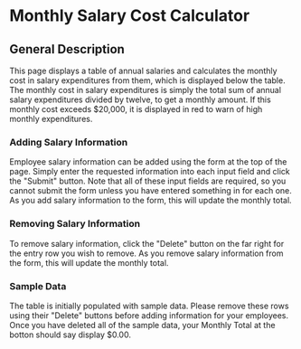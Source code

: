 # Monthly Salary Cost Calculator

## General Description

This page displays a table of annual salaries and calculates the monthly cost in salary expenditures from them, which is displayed below the table.
The monthly cost in salary expenditures is simply the total sum of annual salary expenditures divided by twelve, to get a monthly amount.
If this monthly cost exceeds $20,000, it is displayed in red to warn of high monthly expenditures.

### Adding Salary Information

Employee salary information can be added using the form at the top of the page.
Simply enter the requested information into each input field and click the "Submit" button.
Note that all of these input fields are required, so you cannot submit the form unless you have entered something in for each one.
As you add salary information to the form, this will update the monthly total.

### Removing Salary Information

To remove salary information, click the "Delete" button on the far right for the entry row you wish to remove.
As you remove salary information from the form, this will update the monthly total.

### Sample Data

The table is initially populated with sample data.
Please remove these rows using their "Delete" buttons before adding information for your employees.
Once you have deleted all of the sample data, your Monthly Total at the botton should say display $0.00.
